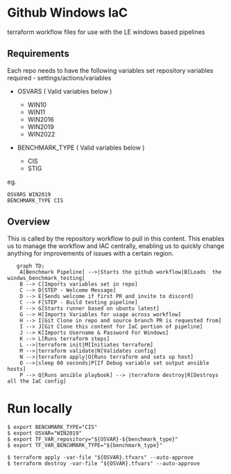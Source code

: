 # Github Windows IaC

terraform workflow files for use with the LE windows based pipelines

## Requirements

Each repo needs to have the following variables set
repository variables required - settings/actions/variables

- OSVARS ( Valid variables below )
  - WIN10
  - WIN11
  - WIN2016
  - WIN2019
  - WIN2022

- BENCHMARK_TYPE ( Valid variables below )
  - CIS
  - STIG

eg.

```shell
OSVARS WIN2019
BENCHMARK_TYPE CIS
```

## Overview

This is called by the repository workflow to pull in this content.
This enables us to manage the workflow and IAC centrally, enabling us to quickly change anything for improvements of issues with a certain region.

```mermaid
   graph TD;
    A[Benchmark Pipeline] -->|Starts the github workflow|B[Loads  the windws_benchmark_testing]
    B --> C[Imports variables set in repo]
    C --> D[STEP - Welcome Message]
    D --> E[Sends welcome if first PR and invite to discord]
    C --> F[STEP - Build testing pipeline]
    F --> G[Starts runner based on ubuntu latest]
    G --> H[Imports Variables for usage across workflow]
    H --> I[Git Clone in repo and source branch PR is requested from]
    I --> J[Git Clone this content for IaC portion of pipeline]
    J --> K[Imports Username & Password For Windows]
    K --> L[Runs terraform steps]
    L -->|terraform init|M[Initiates terraform]
    M -->|terraform validate|N[Validates config]
    N -->|terraform apply|O[Runs terraform and sets up host]
    O -->|sleep 60 seconds|P[If Debug variable set output ansible hosts]
    P --> Q[Runs ansible playbook] --> |terraform destroy|R[Destroys all the IaC config]
```

# Run locally

```shell
$ export BENCHMARK_TYPE="CIS"
$ export OSVAR="WIN2019"
$ export TF_VAR_repository="${OSVAR}-${benchmark_type}"
$ export TF_VAR_BENCHMARK_TYPE="${benchmark_type}"

$ terraform apply -var-file "${OSVAR}.tfvars" --auto-approve
$ terraform destroy -var-file "${OSVAR}.tfvars" --auto-approve
```
